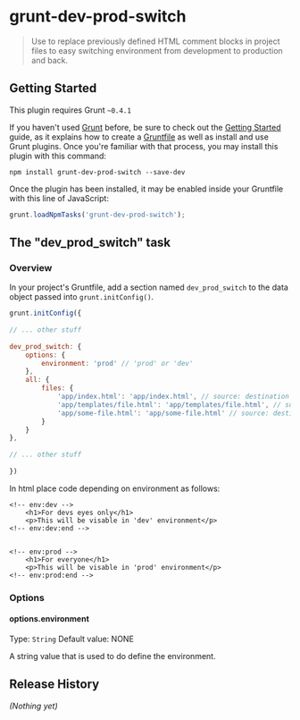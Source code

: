 # grunt-dev-prod-switch

> Use to replace previously defined HTML comment blocks in project files to easy switching environment from development to production and back.

## Getting Started
This plugin requires Grunt `~0.4.1`

If you haven't used [Grunt](http://gruntjs.com/) before, be sure to check out the [Getting Started](http://gruntjs.com/getting-started) guide, as it explains how to create a [Gruntfile](http://gruntjs.com/sample-gruntfile) as well as install and use Grunt plugins. Once you're familiar with that process, you may install this plugin with this command:

```shell
npm install grunt-dev-prod-switch --save-dev
```

Once the plugin has been installed, it may be enabled inside your Gruntfile with this line of JavaScript:

```js
grunt.loadNpmTasks('grunt-dev-prod-switch');
```

## The "dev_prod_switch" task

### Overview
In your project's Gruntfile, add a section named `dev_prod_switch` to the data object passed into `grunt.initConfig()`.

```js
grunt.initConfig({
    
// ... other stuff
    
dev_prod_switch: {
    options: {
        environment: 'prod' // 'prod' or 'dev'
    },
    all: {
        files: {
            'app/index.html': 'app/index.html', // source: destination 
            'app/templates/file.html': 'app/templates/file.html', // source: destination
            'app/some-file.html': 'app/some-file.html' // source: destination
        }
    }
},
    
// ... other stuff
    
})
```

In html place code depending on environment as follows:

```
<!-- env:dev -->
    <h1>For devs eyes only</h1>
    <p>This will be visable in 'dev' environment</p>
<!-- env:dev:end -->


<!-- env:prod -->
    <h1>For everyone</h1>
    <p>This will be visable in 'prod' environment</p>
<!-- env:prod:end -->

```

### Options

#### options.environment
Type: `String`
Default value: NONE

A string value that is used to do define the environment.

## Release History
_(Nothing yet)_
